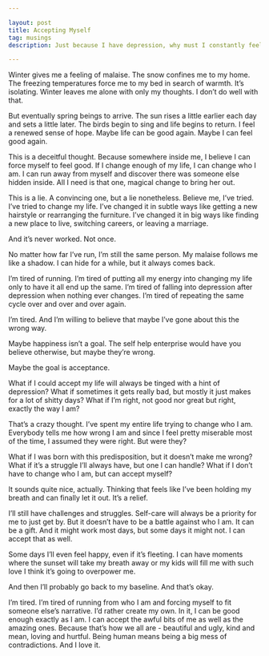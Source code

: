 ```yaml
---

layout: post
title: Accepting Myself
tag: musings
description: Just because I have depression, why must I constantly feel not good "enough"? Why can't how I am, awful feelings and all, be right? Can I accept myself for who I am, right at this moment?

---
```


Winter gives me a feeling of malaise. The snow confines me to my home. The freezing temperatures force me to my bed in search of warmth. It’s isolating. Winter leaves me alone with only my thoughts. I don’t do well with that. 

<!--more-->

But eventually spring beings to arrive. The sun rises a little earlier each day and sets a little later. The birds begin to sing and life begins to return. I feel a renewed sense of hope. Maybe life can be good again. Maybe I can feel good again.

This is a deceitful thought. Because somewhere inside me, I believe I can force myself to feel good. If I change enough of my life, I can change who I am. I can run away from myself and discover there was someone else hidden inside. All I need is that one, magical change to bring her out.

This is a lie. A convincing one, but a lie nonetheless. Believe me, I’ve tried. I’ve tried to change my life. I’ve changed it in subtle ways like getting a new hairstyle or rearranging the furniture. I’ve changed it in big ways like finding a new place to live, switching careers, or leaving a marriage. 

And it’s never worked. Not once. 

No matter how far I’ve run, I’m still the same person. My malaise follows me like a shadow. I can hide for a while, but it always comes back.

I’m tired of running. I’m tired of putting all my energy into changing my life only to have it all end up the same. I’m tired of falling into depression after depression when nothing ever changes. I’m tired of repeating the same cycle over and over and over again.

I’m tired. And I’m willing to believe that maybe I’ve gone about this the wrong way.

Maybe happiness isn’t a goal. The self help enterprise would have you believe otherwise, but maybe they’re wrong. 

Maybe the goal is acceptance. 

What if I could accept my life will always be tinged with a hint of depression? What if sometimes it gets really bad, but mostly it just makes for a lot of shitty days? What if I’m right, not good nor great but right, exactly the way I am?

That’s a crazy thought. I’ve spent my entire life trying to change who I am. Everybody tells me how wrong I am and since I feel pretty miserable most of the time, I assumed they were right. But were they?

What if I was born with this predisposition, but it doesn’t make me wrong? What if it’s a struggle I’ll always have, but one I can handle? What if I don’t have to change who I am, but can accept myself?

It sounds quite nice, actually. Thinking that feels like I’ve been holding my breath and can finally let it out. It’s a relief.

I’ll still have challenges and struggles. Self-care will always be a priority for me to just get by. But it doesn’t have to be a battle against who I am. It can be a gift. And it might work most days, but some days it might not. I can accept that as well.

Some days I’ll even feel happy, even if it’s fleeting. I can have moments where the sunset will take my breath away or my kids will fill me with such love I think it’s going to overpower me. 

And then I’ll probably go back to my baseline. And that’s okay.

I’m tired. I’m tired of running from who I am and forcing myself to fit someone else’s narrative. I’d rather create my own. In it, I can be good enough exactly as I am. I can accept the awful bits of me as well as the amazing ones. Because that’s how we all are - beautiful and ugly, kind and mean, loving and hurtful. Being human means being a big mess of contradictions. And I love it.
